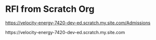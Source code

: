 # RFI from Scratch Org
https://velocity-energy-7420-dev-ed.scratch.my.site.com/Admissions

<div id="lightning"></div>
https://velocity-energy-7420-dev-ed.scratch.my.site.com
<script type="text/javascript" src="https://data-agility-470-dev-ed.scratch.my.site.com/lightning/lightning.out.js"></script>

<script type="text/javascript">
$Lightning.use("c:requestForInformationApp", function() {
        $Lightning.createComponent(
             "c:requestForInformationForm",
             {"rfi_controller":"RFI Controller 0000"},
             "lightning",
             function(cmp) {
                 console.log("LWC Component Created.");
             } 
      );
    },
    'https://velocity-energy-7420-dev-ed.scratch.my.site.com/Admissions'
);
</script>
